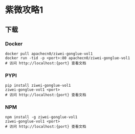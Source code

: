 # 紫微攻略1

## 下载

### Docker

```
docker pull apachecn0/ziwei-gonglue-vol1
docker run -tid -p <port>:80 apachecn0/ziwei-gonglue-vol1
# 访问 http://localhost:{port} 查看文档
```

### PYPI

```
pip install ziwei-gonglue-vol1
ziwei-gonglue-vol1 <port>
# 访问 http://localhost:{port} 查看文档
```

### NPM

```
npm install -g ziwei-gonglue-vol1
ziwei-gonglue-vol1 <port>
# 访问 http://localhost:{port} 查看文档
```